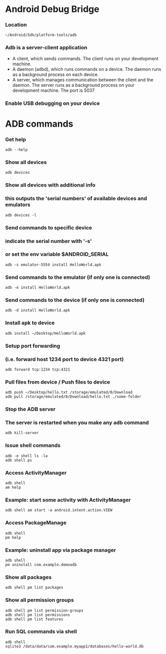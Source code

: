 # Android Debug Bridge

### Location
```
~/Android/Sdk/platform-tools/adb
```

### Adb is a server-client application
- A client, which sends commands. The client runs on your development machine. 
- A daemon (adbd), which runs commands on a device. 
The daemon runs as a background process on each device.
- A server, which manages communication between the client and the daemon. 
The server runs as a background process on your development machine.
The port is 5037


### Enable USB debugging on your device


# ADB commands
### Get help
```
adb --help
```

### Show all devices
```
adb devices
```

### Show all devices with additional info
### this outputs the 'serial numbers' of available devices and emulators
```
adb devices -l
```

### Send commands to specific device
### indicate the serial number with '-s'
### or set the env variable $ANDROID_SERIAL
```
adb -s emulator-5554 install HelloWorld.apk
```

### Send commands to the emulator (if only one is connected)
```
adb -e install HelloWorld.apk
```

### Send commands to the device (if only one is connected)
```
adb -d install HelloWorld.apk
```

### Install apk to device
```
adb install ~/Desktop/HelloWorld.apk
```

### Setup port forwarding
### (i.e. forward host 1234 port to device 4321 port)
```
adb forward tcp:1234 tcp:4321
```

### Pull files from device / Push files to device
```
adb push ~/Desktop/hello.txt /storage/emulated/0/Download
adb pull /storage/emulated/0/Download/hello.txt ./some-folder
```

### Stop the ADB server
### The server is restarted when you make any adb command
```
adb kill-server
```

### Issue shell commands
```
adb -e shell ls -la
adb shell ps 
```

### Access ActivityManager
```
adb shell
am help
```

### Example: start some activity with ActivityManager
```
adb shell am start -a android.intent.action.VIEW
```

### Access PackageManage
```
adb shell
pm help
```

### Example: uninstall app via package manager
```
adb shell
pm uninstall com.example.demoadb
```

### Show all packages
```
adb shell pm list packages
```

### Show all permission groups
```
adb shell pm list permission-groups
adb shell pm list permissions
adb shell pm list features
```


### Run SQL commands via shell

```
adb shell
sqlite3 /data/data/com.example.myapp1/databases/hello-world.db
```

